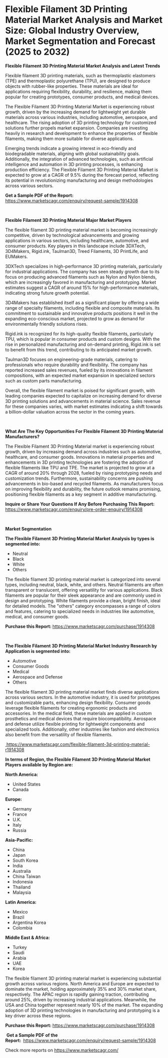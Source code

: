 <p><h1>Flexible Filament 3D Printing Material Market Analysis and Market Size: Global Industry Overview, Market Segmentation and Forecast (2025 to 2032)</h1></p><p><strong>Flexible Filament 3D Printing Material Market Analysis and Latest Trends</strong></p>
<p><p>Flexible filament 3D printing materials, such as thermoplastic elastomers (TPE) and thermoplastic polyurethane (TPU), are designed to produce objects with rubber-like properties. These materials are ideal for applications requiring flexibility, durability, and resilience, making them popular for creating prototypes, consumer products, and medical devices. </p><p>The Flexible Filament 3D Printing Material Market is experiencing robust growth, driven by the increasing demand for lightweight yet durable materials across various industries, including automotive, aerospace, and healthcare. The rising adoption of 3D printing technology for customized solutions further propels market expansion. Companies are investing heavily in research and development to enhance the properties of flexible filaments, making them more suitable for diverse applications. </p><p>Emerging trends indicate a growing interest in eco-friendly and biodegradable materials, aligning with global sustainability goals. Additionally, the integration of advanced technologies, such as artificial intelligence and automation in 3D printing processes, is enhancing production efficiency. The Flexible Filament 3D Printing Material Market is expected to grow at a CAGR of 9.5% during the forecast period, reflecting its potential in revolutionizing manufacturing and design methodologies across various sectors.</p></p>
<p><strong>Get a Sample PDF of the Report:&nbsp;</strong> <a href="https://www.marketscagr.com/enquiry/request-sample/1914308?utm_campaign=2268&utm_medium=2&utm_source=Github&utm_content=ia&utm_term=04022025&utm_id=flexible-filament-3d-printing-material">https://www.marketscagr.com/enquiry/request-sample/1914308</a></p>
<p>&nbsp;</p>
<p><strong>Flexible Filament 3D Printing Material Major Market Players</strong></p>
<p><p>The flexible filament 3D printing material market is becoming increasingly competitive, driven by technological advancements and growing applications in various sectors, including healthcare, automotive, and consumer products. Key players in this landscape include 3DXTech, 3D4Makers, Rigid.ink, Taulman3D, Treed Filaments, 3D PrintLife, and EUMakers.</p><p>3DXTech specializes in high-performance 3D printing materials, particularly for industrial applications. The company has seen steady growth due to its focus on producing advanced filaments such as Nylon and Nylon blends, which are increasingly favored in manufacturing and prototyping. Market estimates suggest a CAGR of around 15% for high-performance materials, indicating strong future growth potential.</p><p>3D4Makers has established itself as a significant player by offering a wide range of specialty filaments, including flexible and composite materials. Its commitment to sustainable and innovative products positions it well in the expanding eco-conscious market, projected to grow as demand for environmentally friendly solutions rises.</p><p>Rigid.ink is recognized for its high-quality flexible filaments, particularly TPU, which is popular in consumer products and custom designs. With the rise in personalized manufacturing and on-demand printing, Rigid.ink is set to benefit from this trend, contributing to its anticipated market growth.</p><p>Taulman3D focuses on engineering-grade materials, catering to professionals who require durability and flexibility. The company has reported increased sales revenues, fueled by its innovations in filament compositions, with an expected market expansion in specialized sectors such as custom parts manufacturing.</p><p>Overall, the flexible filament market is poised for significant growth, with leading companies expected to capitalize on increasing demand for diverse 3D printing solutions and advancements in material science. Sales revenue for these companies varies, with market estimates indicating a shift towards a billion-dollar valuation across the sector in the coming years.</p></p>
<p>&nbsp;</p>
<p><strong>What Are The Key Opportunities For Flexible Filament 3D Printing Material Manufacturers?</strong></p>
<p><p>The Flexible Filament 3D Printing Material market is experiencing robust growth, driven by increasing demand across industries such as automotive, healthcare, and consumer goods. Innovations in material properties and enhancements in 3D printing technologies are fostering the adoption of flexible filaments like TPU and TPE. The market is projected to grow at a CAGR of around 20% through 2028, fueled by rising prototyping needs and customization trends. Furthermore, sustainability concerns are pushing advancements in bio-based and recycled filaments. As manufacturers focus on improving flexibility and durability, the future outlook remains promising, positioning flexible filaments as a key segment in additive manufacturing.</p></p>
<p><strong>Inquire or Share Your Questions If Any Before Purchasing This Report:</strong> <a href="https://www.marketscagr.com/enquiry/pre-order-enquiry/1914308?utm_campaign=2268&utm_medium=2&utm_source=Github&utm_content=ia&utm_term=04022025&utm_id=flexible-filament-3d-printing-material">https://www.marketscagr.com/enquiry/pre-order-enquiry/1914308</a></p>
<p>&nbsp;</p>
<p><strong>Market Segmentation</strong></p>
<p><strong>The Flexible Filament 3D Printing Material Market Analysis by types is segmented into:</strong></p>
<p><ul><li>Neutral</li><li>Black</li><li>White</li><li>Others</li></ul></p>
<p><p>The flexible filament 3D printing material market is categorized into several types, including neutral, black, white, and others. Neutral filaments are often transparent or translucent, offering versatility for various applications. Black filaments are popular for their sleek appearance and are commonly used in design and prototyping. White filaments provide a clean, bright finish, ideal for detailed models. The "others" category encompasses a range of colors and features, catering to specialized needs in industries like automotive, medical, and consumer goods.</p></p>
<p><strong>Purchase this Report:&nbsp;</strong><a href="https://www.marketscagr.com/purchase/1914308?utm_campaign=2268&utm_medium=2&utm_source=Github&utm_content=ia&utm_term=04022025&utm_id=flexible-filament-3d-printing-material">https://www.marketscagr.com/purchase/1914308</a></p>
<p>&nbsp;</p>
<p><strong>The Flexible Filament 3D Printing Material Market Industry Research by Application is segmented into:</strong></p>
<p><ul><li>Automotive</li><li>Consumer Goods</li><li>Medical</li><li>Aerospace and Defense</li><li>Others</li></ul></p>
<p><p>The flexible filament 3D printing material market finds diverse applications across various sectors. In the automotive industry, it is used for prototypes and customizable parts, enhancing design flexibility. Consumer goods leverage flexible filaments for creating ergonomic products and accessories. In the medical field, these materials are applied in custom prosthetics and medical devices that require biocompatibility. Aerospace and defense utilize flexible printing for lightweight components and specialized tools. Additionally, other industries like fashion and electronics also benefit from the versatility of flexible filaments.</p></p>
<p><a href="https://www.marketscagr.com/flexible-filament-3d-printing-material-r1914308?utm_campaign=2268&utm_medium=2&utm_source=Github&utm_content=ia&utm_term=04022025&utm_id=flexible-filament-3d-printing-material">&nbsp;https://www.marketscagr.com/flexible-filament-3d-printing-material-r1914308</a></p>
<p><strong>In terms of Region, the Flexible Filament 3D Printing Material Market Players available by Region are:</strong></p>
<p>
    <p> <strong> North America: </strong>
        <ul>
            <li>United States</li>
            <li>Canada</li>
        </ul>
        </p> 
    <p> <strong> Europe: </strong>
        <ul>
            <li>Germany</li>
            <li>France</li>
            <li>U.K.</li>
            <li>Italy</li>
            <li>Russia</li>
        </ul>
        </p> 
    <p> <strong> Asia-Pacific: </strong>
        <ul>
            <li>China</li>
            <li>Japan</li>
            <li>South Korea</li>
            <li>India</li>
            <li>Australia</li>
            <li>China Taiwan</li>
            <li>Indonesia</li>
            <li>Thailand</li>
            <li>Malaysia</li>
        </ul>
        </p> 
    <p> <strong> Latin America: </strong>
        <ul>
            <li>Mexico</li>
            <li>Brazil</li>
            <li>Argentina Korea</li>
            <li>Colombia</li>
        </ul>
        </p> 
    <p> <strong> Middle East & Africa: </strong>
        <ul>
            <li>Turkey</li>
            <li>Saudi</li>
            <li>Arabia</li>
            <li>UAE</li>
            <li>Korea</li>
        </ul>
    </p>
    </p>
<p><p>The flexible filament 3D printing material market is experiencing substantial growth across various regions. North America and Europe are expected to dominate the market, holding approximately 35% and 30% market share, respectively. The APAC region is rapidly gaining traction, contributing around 25%, driven by increasing industrial applications. Meanwhile, the USA and China together represent nearly 10% of the market. The expanding adoption of 3D printing technologies in manufacturing and prototyping is a key driver across these regions.</p></p>
<p><strong>Purchase this Report: </strong><a href="https://www.marketscagr.com/purchase/1914308?utm_campaign=2268&utm_medium=2&utm_source=Github&utm_content=ia&utm_term=04022025&utm_id=flexible-filament-3d-printing-material">https://www.marketscagr.com/purchase/1914308</a></p>
<p>&nbsp;<strong>Get a Sample PDF of the Report:&nbsp;&nbsp;</strong><a href="https://www.marketscagr.com/enquiry/request-sample/1914308?utm_campaign=2268&utm_medium=2&utm_source=Github&utm_content=ia&utm_term=04022025&utm_id=flexible-filament-3d-printing-material">https://www.marketscagr.com/enquiry/request-sample/1914308</a></p>
<p><strong></strong></p>
<p>Check more reports on <a href="https://www.marketscagr.com/?utm_campaign=2268&utm_medium=2&utm_source=Github&utm_content=ia&utm_term=04022025&utm_id=flexible-filament-3d-printing-material">https://www.marketscagr.com/</a></p>
